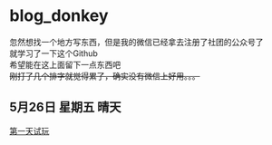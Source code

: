 # blog_donkey
忽然想找一个地方写东西，但是我的微信已经拿去注册了社团的公众号了
<br>
就学习了一下这个Github<br>
希望能在这上面留下一点东西吧
<br>
~~刚打了几个排字就觉得累了，确实没有微信上好用。。。~~
<br>
## 5月26日 星期五 晴天<br>

[第一天试玩](https://github.com/donkeyEEE/donkey_work/blob/main/%E4%BA%94%E6%9C%8826%E6%97%A5.md)
<br>


